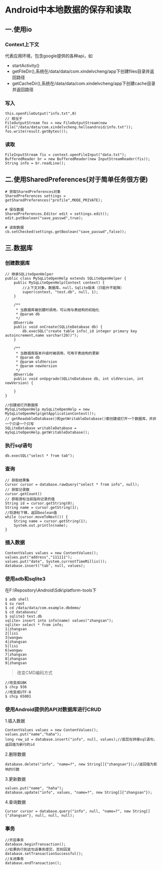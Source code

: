 # Android中本地数据的保存和读取
## 一.使用io
### Context上下文
代表应用环境，包含google提供的各种api，如
-   startActivity()
-   getFileDir(),系统在/data/data/com.xindelvcheng/app下创建files目录并返回路径
-   getCacheDir(),系统在/data/data/com.xindelvcheng/app下创建cache目录并返回路径
### 写入
```
this.openFileOutput("info.txt",0)
// 相当于
FileOutputStream fos = new FileOutputStream(new File("/data/data/com.xindelvcheng.helloandroid/info.txt"));
fos.write(result.getBytes());
```
### 读取
```
FileInputStream fis = context.openFileInput("data.txt");
BufferedReader br = new BufferedReader(new InputStreamReader(fis));
String info = br.readLine();
```

## 二.使用SharedPreferences(对于简单任务很方便)
```
# 获取SharedPreferences对象
SharedPreferences settings = getSharedPreferences("profile",MODE_PRIVATE);

# 保存数据
SharedPreferences.Editor edit = settings.edit();
edit.putBoolean("save_passwd",true);

# 读取数据
cb.setChecked(settings.getBoolean("save_passwd",false));
```
## 三.数据库
### 创建数据库
```
// 继承SQLiteOpenHelper
public class MySqLiteOpenHelp extends SQLiteOpenHelper {
    public MySqLiteOpenHelp(Context context) {
        //上下文对象，数据库，null，Sqlite版本（只能升不能降）
        super(context, "test.db", null, 1);
    }

    /**
     * 当数据库被创建时调用，可以用与表结构的初始化
     * @param db
     */
    @Override
    public void onCreate(SQLiteDatabase db) {
        db.execSQL("create table info(_id integer primary key autoincrement,name varchar(20))");
    }

    /**
     * 当数据库版本升级时被调用，可用于表结构的更新
     * @param db
     * @param oldVersion
     * @param newVersion
     */
    @Override
    public void onUpgrade(SQLiteDatabase db, int oldVersion, int newVersion) {

    }
}

//创建或打开数据库
MySqLiteOpenHelp mySqLiteOpenHelp = new MySqLiteOpenHelp(getApplicationContext());
// getReadableDatabase()和getWritableDatabase()都创建或打开一个数据库，并非一个只读一个只写
SQLiteDatabase writableDatabase = mySqLiteOpenHelp.getWritableDatabase();
```
### 执行sql语句
```
db.execSQL("select * from tab");
```
### 查询
```
// 获取结果集
Cursor cursor = database.rawQuery("select * from info", null);
// 获取记录数
cursor.getCount()
// 获取游标当前指向记录的值
String id = cursor.getString(0);
String name = cursor.getString(1);
//将游标下移，返回boolean值
while (cursor.moveToNext()) {
    String name = cursor.getString(1);
    System.out.println(name);
}
```
### 插入数据
```
ContentValues values = new ContentValues();
values.put("address","111111");
values.put("date", System.currentTimeMillis());
database.insert("tab", null, values);
```
### 使用adb和sqlite3
在F:\Repository\Android\Sdk\platform-tools下
```
$ adb shell
$ su root
$ cd /data/data/com.example.dbdemo/
$ cd databases/
$ sqlite3 test.db
sqlite> insert into info(name) values("zhangsan");
sqlite> select * from info;
1|zhangsan
2|lisi
3|wangwu
4|zhangsan
5|lisi
6|wangwu
7|zhangsan
8|zhangsan
9|zhangsan
```
>改变CMD编码方式
```
//改变成GBK
$ chcp 936
//改变成UTF-8
$ chcp 65001
```

### 使用Android提供的API对数据库进行CRUD
1.插入数据
```
ContentValues values = new ContentValues();
values.put("name","haha");
long row_id = database.insert("info", null, values);//底层在拼接sql语句，返回值为新行的id
```
2.删除数据
```
database.delete("info", "name=?", new String[]{"zhangsan"});//返回值为影响的行数
```
3.更新数据
```
values.put("name", "haha");
database.update("info", values, "name=?", new String[]{"zhangsan"});
```
4.查询数据
```
Cursor cursor = database.query("info", null, "name=?", new String[]{"zhangsan"}, null, null, null);
```
### 事务
```
//开启事务
database.beginTransaction();
//如果执行到这句话事务提交，否则回滚
database.setTransactionSuccessful();
//关闭事务
database.endTransaction();
```